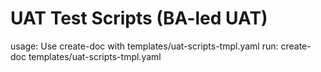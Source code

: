 # UAT Test Scripts (BA-led UAT)

usage: Use create-doc with templates/uat-scripts-tmpl.yaml
run: create-doc templates/uat-scripts-tmpl.yaml

